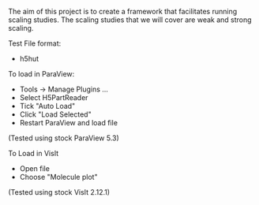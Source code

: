 The aim of this project is to create a framework that facilitates running scaling studies.
The scaling studies that we will cover are weak and strong scaling.


Test File format: 
 - h5hut


To load in ParaView:
 - Tools -> Manage Plugins ...
 - Select H5PartReader
 - Tick "Auto Load"
 - Click "Load Selected"
 - Restart ParaView and load file

(Tested using stock ParaView 5.3)


To Load in VisIt
 - Open file
 - Choose "Molecule plot"

(Tested using stock VisIt 2.12.1)
